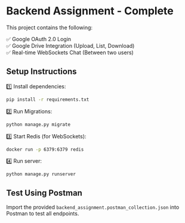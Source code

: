 # Backend Assignment - Complete

This project contains the following:

✅ Google OAuth 2.0 Login  
✅ Google Drive Integration (Upload, List, Download)  
✅ Real-time WebSockets Chat (Between two users)

## Setup Instructions

1️⃣ Install dependencies:
```bash
pip install -r requirements.txt
```

2️⃣ Run Migrations:
```bash
python manage.py migrate
```

3️⃣ Start Redis (for WebSockets):
```bash
docker run -p 6379:6379 redis
```

4️⃣ Run server:
```bash
python manage.py runserver
```

## Test Using Postman
Import the provided `backend_assignment.postman_collection.json` into Postman to test all endpoints.
